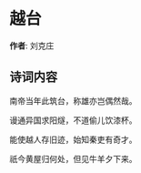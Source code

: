 # 越台

**作者**: 刘克庄

## 诗词内容

南帝当年此筑台，称雄亦岂偶然哉。

谩通异国求阳燧，不道偷儿饮漆杯。

能使越人存旧迹，始知秦吏有奇才。

祇今黄屋归何处，但见牛羊夕下来。

